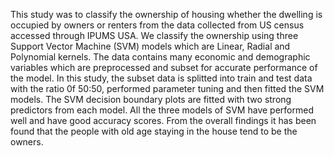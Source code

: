 This study was to classify the ownership of housing whether the dwelling is occupied by owners or renters from the data collected from US census accessed through IPUMS USA. We classify the ownership using three Support Vector Machine (SVM) models which are Linear, Radial and Polynomial kernels. The data contains many economic and demographic variables which are preprocessed and subset for accurate performance of the model. In this study, the subset data is splitted into train and test data with the ratio 0f 50:50, performed parameter tuning and then fitted the SVM models. The SVM decision boundary plots are fitted with two strong predictors from each model. All the three models of SVM have performed well and have good accuracy scores. From the overall findings it has been found that the people with old age staying in the house tend to be the owners. 
